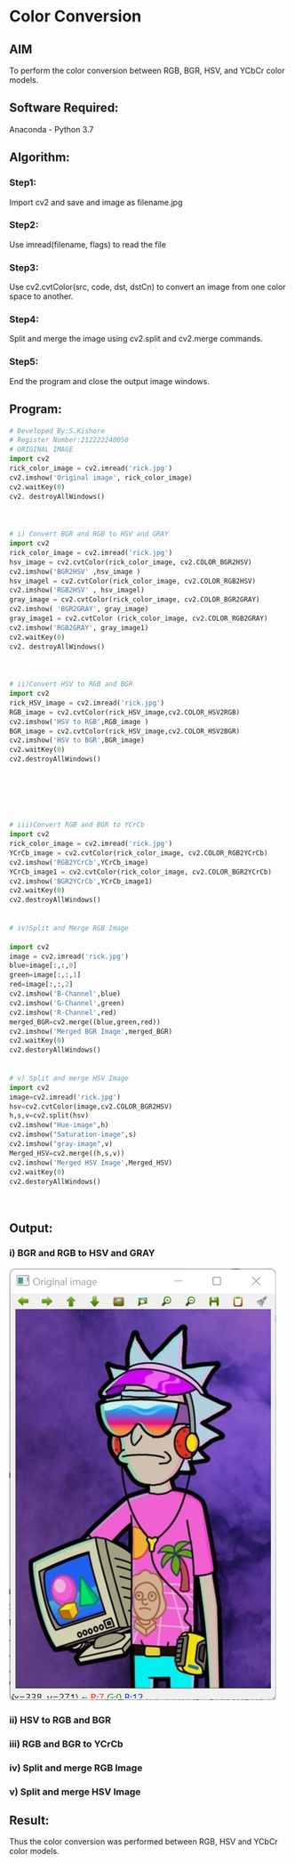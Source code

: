 # Color Conversion
## AIM
To perform the color conversion between RGB, BGR, HSV, and YCbCr color models.

## Software Required:
Anaconda - Python 3.7
## Algorithm:
### Step1:
Import cv2 and save and image as filename.jpg

### Step2:
Use imread(filename, flags) to read the file

### Step3:
Use cv2.cvtColor(src, code, dst, dstCn) to convert an image from one color space to another.

### Step4:
Split and merge the image using cv2.split and cv2.merge commands.

### Step5:
End the program and close the output image windows.

## Program:
```python
# Developed By:S.Kishore
# Register Number:212222240050
# ORIGINAL IMAGE
import cv2
rick_color_image = cv2.imread('rick.jpg')
cv2.imshow('Original image', rick_color_image)
cv2.waitKey(0)
cv2. destroyAllWindows()



# i) Convert BGR and RGB to HSV and GRAY
import cv2
rick_color_image = cv2.imread('rick.jpg')
hsv_image = cv2.cvtColor(rick_color_image, cv2.COLOR_BGR2HSV)
cv2.imshow('BGR2HSV' ,hsv_image )
hsv_imagel = cv2.cvtColor(rick_color_image, cv2.COLOR_RGB2HSV)
cv2.imshow('RGB2HSV' , hsv_imagel)
gray_image = cv2.cvtColor(rick_color_image, cv2.COLOR_BGR2GRAY)
cv2.imshow( 'BGR2GRAY', gray_image)
gray_image1 = cv2.cvtColor (rick_color_image, cv2.COLOR_RGB2GRAY)
cv2.imshow('RGB2GRAY', gray_image1)
cv2.waitKey(0)
cv2. destroyAllWindows()



# ii)Convert HSV to RGB and BGR
import cv2
rick_HSV_image = cv2.imread('rick.jpg')
RGB_image = cv2.cvtColor(rick_HSV_image,cv2.COLOR_HSV2RGB)
cv2.imshow('HSV to RGB',RGB_image )
BGR_image = cv2.cvtColor(rick_HSV_image,cv2.COLOR_HSV2BGR)
cv2.imshow('HSV to BGR',BGR_image)
cv2.waitKey(0)
cv2.destroyAllWindows()






# iii)Convert RGB and BGR to YCrCb
import cv2
rick_color_image = cv2.imread('rick.jpg')
YCrCb_image = cv2.cvtColor(rick_color_image, cv2.COLOR_RGB2YCrCb)
cv2.imshow('RGB2YCrCb',YCrCb_image)
YCrCb_image1 = cv2.cvtColor(rick_color_image, cv2.COLOR_BGR2YCrCb)
cv2.imshow('BGR2YCrCb',YCrCb_image1)
cv2.waitKey(0)
cv2.destroyAllWindows()


# iv)Split and Merge RGB Image

import cv2
image = cv2.imread('rick.jpg')
blue=image[:,:,0]
green=image[:,:,1]
red=image[:,:,2]
cv2.imshow('B-Channel',blue)
cv2.imshow('G-Channel',green)
cv2.imshow('R-Channel',red)
merged_BGR=cv2.merge((blue,green,red))
cv2.imshow('Merged BGR Image',merged_BGR)
cv2.waitKey(0)
cv2.destoryAllWindows()


# v) Split and merge HSV Image
import cv2
image=cv2.imread('rick.jpg')
hsv=cv2.cvtColor(image,cv2.COLOR_BGR2HSV)
h,s,v=cv2.split(hsv)
cv2.imshow("Hue-image",h)
cv2.imshow("Saturation-image",s)
cv2.imshow("gray-image",v)
Merged_HSV=cv2.merge((h,s,v))
cv2.imshow('Merged HSV Image',Merged_HSV)
cv2.waitKey(0)
cv2.destoryAllWindows()




```
## Output:
### i) BGR and RGB to HSV and GRAY

![OUTPUT](./images/original.png)

### ii) HSV to RGB and BGR


### iii) RGB and BGR to YCrCb


### iv) Split and merge RGB Image


### v) Split and merge HSV Image



## Result:
Thus the color conversion was performed between RGB, HSV and YCbCr color models.
